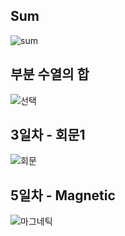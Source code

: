 ## Sum
![sum](https://github.com/passgiant/ssafy_study/assets/84299665/170ab289-df88-480a-accc-14767d7b208d)

## 부분 수열의 합
![선택](https://github.com/passgiant/ssafy_study/assets/84299665/4334e087-76fa-443e-b1e6-e1ef4edcea1a)


## 3일차 - 회문1
![회문](https://github.com/passgiant/ssafy_study/assets/84299665/d34ec4a5-920f-46ce-917c-94677c745592)

## 5일차 - Magnetic
![마그네틱](https://github.com/passgiant/ssafy_study/assets/84299665/dc1ddc09-2a52-4d2b-8dfd-bc6d9b5bcb67)
